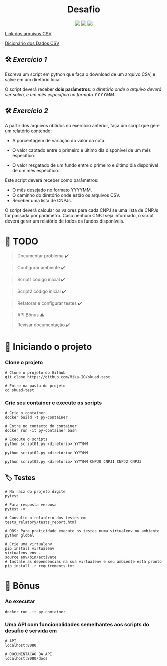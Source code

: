<div align='center'>
    <h1>Desafio</h1>
    <img src='https://img.shields.io/badge/python-3.7.3-blue'></img>
    <img src='https://img.shields.io/github/license/Mika-IO/skuak-test'></img>
    <img src='https://img.shields.io/twitter/url?style=social&url=https%3A%2F%2Ftwitter.com%2FMLevanto'></img>
</div>

[Link dos arquivos CSV](http://dados.cvm.gov.br/dados/FI/DOC/INF_DIARIO/DADOS/)

[Dicionário dos Dados CSV](http://dados.cvm.gov.br/dados/FI/DOC/INF_DIARIO/META/meta_inf_diario_fi.txt)

## :hammer_and_wrench: ***Exercício 1*** 
Escreva um script em python que faça o download de um arquivo CSV, e salve em um diretório local. 

O script deverá receber **dois parâmetros**: *o diretório onde o arquivo deverá ser salvo, e um mês específico no formato YYYYMM.*

##  :hammer_and_wrench: ***Exercício 2***
A partir dos arquivos obtidos no exercício anterior, faça um script que gere um relatório contendo:

- A porcentagem de variação do valor da cota.

- O valor captado entre o primeiro e último dia disponível de um mês específico.

- O valor resgatado de um fundo entre o primeiro e último dia disponível de um mês específico.

Este script deverá receber como parâmetros:
- O mês desejado no formato YYYYMM.
- O caminho do diretório onde estão os arquivos CSV.
- Receber uma lista de CNPJs. 

O script deverá calcular os valores para cada CNPJ se uma lista de CNPJs for passada por parâmetro. Caso nenhum CNPJ seja informado, o script deverá gerar um relatório de todos os fundos disponíveis.

# :pushpin: **TODO** 

> Documentar problema :heavy_check_mark:

> Configurar ambiente :heavy_check_mark:

> Script1 código inicial :heavy_check_mark:

> Script2 código inicial :heavy_check_mark:

> Refatorar e configurar testes :heavy_check_mark:

> API Bônus :warning:

> Revisar documentação :heavy_check_mark:

# :rocket: **Iniciando o projeto** 

### Clone o projeto

    # Clone o projeto do Github
    git clone https://github.com/Mika-IO/skuad-test

    # Entre na pasta do projeto
    cd skuad-test

### Crie seu container e execute os scripts

    # Crie o container
    docker build -t py-container . 

    # Entre no contexto do container
    docker run -it py-container bash
    
    # Execute o scripts 
    python script01.py <diretório> YYYYMM

    python script02.py <diretório> YYYYMM

    python script02.py <diretório> YYYYMM CNPJ0 CNPJ1 CNPJ2 CNPJ3 
    


## :label: **Testes** 

    # Na raiz do projeto digite
    pytest 

    # Para resposta verbosa
    pytest -v

    # Consulte o relatório dos testes em
    tests_relatory/tests_report.html

    # OBS: Para praticidade execute os testes numa virtualenv ou ambiente python global

    # Crie uma virtualenv
    pip install virtualenv
    virtualenv env .
    source env/bin/activate
    # Instale as dependências na sua virtualenv e seu ambiente está pronto
    pip install -r requirements.txt

# :checkered_flag: **Bônus** 

### Ao executar

    docker run -it py-container

### Uma API com funcionalidades semelhantes aos scripts do desafio é servida em

    # API
    localhost:8080

    # DOCUMENTAÇÃO DA API
    localhost:8080/docs
